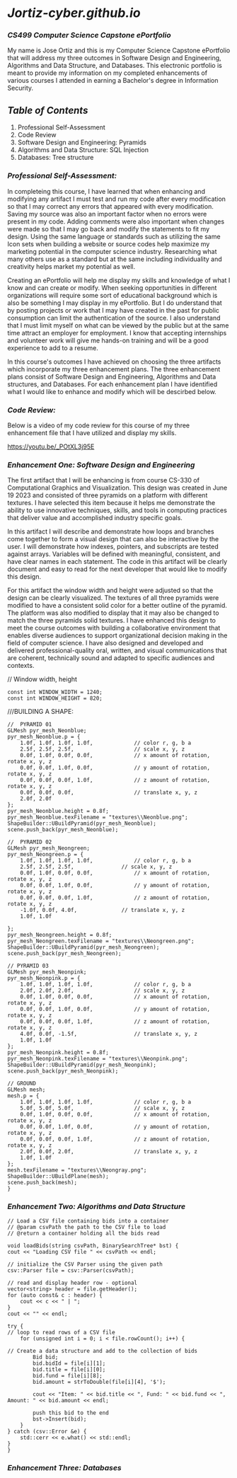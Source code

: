# *Jortiz-cyber.github.io*

### *CS499 Computer Science Capstone ePortfolio*

  My name is Jose Ortiz and this is my Computer Science Capstone ePortfolio that will address my three outcomes in Software Design and Engineering, Algorithms and Data Structure, and Databases. This electronic portfolio is meant to provide my information on my completed enhancements of various courses I attended in earning a Bachelor's degree in Information Security.

## *Table of Contents*
1. Professional Self-Assessment
2. Code Review
3. Software Design and Engineering: Pyramids
4. Algorithms and Data Structure: SQL Injection
5. Databases: Tree structure
   
### *Professional Self-Assessment:*

 In completeing this course, I have learned that when enhancing and modifying any artifact I must test and run my code after every modification so that I may correct any errors that appeared with every modification. Saving my source was also an important factor when no errors were present in my code. Adding comments were also important when changes were made so that I may go back and modify the statements to fit my design. Using the same language or standards such as utilizing the same Icon sets when building a website or source codes help maximize my marketing potential in the computer science industry. Researching what many others use as a standard but at the same including individuality and creativity helps market my potential as well. 

 Creating an ePortfolio will help me display my skills and knowledge of what I know and can create or modify. When seeking opportunities in different organizations will require some sort of educational background which is also be something I may display in my ePortfolio. But I do understand that by posting projects or work that I may have created in the past for public consumption can limit the authentication of the source. I also understand that I must limit myself on what can be viewed by the public but at the same time attract an employer for employment. I know that accepting internships and volunteer work will give me hands-on training and will be a good experience to add to a resume.
	
 In this course's outcomes I have achieved on choosing the three artifacts which incorporate my three enhancement plans. The three enhancement plans consist of Software Design and Engineering, Algorithms and Data structures, and Databases. For each enhancement plan I have identified what I would like to enhance and modify which will be descirbed below.

### *Code Review:*

 Below is a video of my code review for this course of my three enhancement file that I have utilized and display my skills.

 https://youtu.be/_POtXL3j95E

### *Enhancement One: Software Design and Engineering*

  The first artifact that I will be enhancing is from course CS-330 of Computational Graphics and Visualization. This design was created in June 19 2023 and consisted of three pyramids on a platform with different textures. I have selected this item because it helps me demonstrate the ability to use innovative techniques, skills, and tools in computing practices that deliver value and accomplished industry specific goals.

  In this artifact I will describe and demonstrate how loops and branches come together to form a visual design that can also be interactive by the user. I will demonstrate how indexes, pointers, and subscripts are tested against arrays. Variables will be defined with meaningful, consistent, and have clear names in each statement. The code in this artifact will be clearly document and easy to read for the next developer that would like to modify this design.

  For this artifact the window width and height were adjusted so that the design can be clearly visualized. The textures of all three pyramids were modified to have a consistent solid color for a better outline of the pyramid. The platform was also modified to display that it may also be changed to match the three pyramids solid textures. I have enhanced this design to meet the course outcomes with building a collaborative environment that enables diverse audiences to support organizational decision making in the field of computer science. I have also designed and developed and delivered professional-quality oral, written, and visual communications that are coherent, technically sound and adapted to specific audiences and contexts.  

// Window width, height
 
    const int WINDOW_WIDTH = 1240;
    const int WINDOW_HEIGHT = 820;


 ///BUILDING A SHAPE:
	
	//	PYRAMID 01
	GLMesh pyr_mesh_Neonblue;
	pyr_mesh_Neonblue.p = {
		1.0f, 1.0f, 1.0f, 1.0f,				// color r, g, b a
		2.5f, 2.5f, 2.5f,					// scale x, y, z
		0.0f, 1.0f, 0.0f, 0.0f,				// x amount of rotation, rotate x, y, z
		0.0f, 0.0f, 1.0f, 0.0f,				// y amount of rotation, rotate x, y, z
		0.0f, 0.0f, 0.0f, 1.0f,				// z amount of rotation, rotate x, y, z
		0.0f, 0.0f, 0.0f,					// translate x, y, z
		2.0f, 2.0f
	};
	pyr_mesh_Neonblue.height = 0.8f;
	pyr_mesh_Neonblue.texFilename = "textures\\Neonblue.png";
	ShapeBuilder::UBuildPyramid(pyr_mesh_Neonblue);
	scene.push_back(pyr_mesh_Neonblue);
 	
	//	PYRAMID 02
	GLMesh pyr_mesh_Neongreen;
	pyr_mesh_Neongreen.p = {
		1.0f, 1.0f, 1.0f, 1.0f,				// color r, g, b a
		2.5f, 2.5f, 2.5f,				// scale x, y, z
		0.0f, 1.0f, 0.0f, 0.0f,				// x amount of rotation, rotate x, y, z
		0.0f, 0.0f, 1.0f, 0.0f,				// y amount of rotation, rotate x, y, z
		0.0f, 0.0f, 0.0f, 1.0f,				// z amount of rotation, rotate x, y, z
		-1.0f, 0.0f, 4.0f,				// translate x, y, z
		1.0f, 1.0f

	};
	pyr_mesh_Neongreen.height = 0.8f;
	pyr_mesh_Neongreen.texFilename = "textures\\Neongreen.png";
	ShapeBuilder::UBuildPyramid(pyr_mesh_Neongreen);
	scene.push_back(pyr_mesh_Neongreen);

	// PYRAMID 03
	GLMesh pyr_mesh_Neonpink;
	pyr_mesh_Neonpink.p = {
		1.0f, 1.0f, 1.0f, 1.0f,				// color r, g, b a
		2.0f, 2.0f, 2.0f,					// scale x, y, z
		0.0f, 1.0f, 0.0f, 0.0f,				// x amount of rotation, rotate x, y, z
		0.0f, 0.0f, 1.0f, 0.0f,				// y amount of rotation, rotate x, y, z
		0.0f, 0.0f, 0.0f, 1.0f,				// z amount of rotation, rotate x, y, z
		4.0f, 0.0f, -1.5f,					// translate x, y, z
		1.0f, 1.0f
	};
	pyr_mesh_Neonpink.height = 0.8f;
	pyr_mesh_Neonpink.texFilename = "textures\\Neonpink.png";
	ShapeBuilder::UBuildPyramid(pyr_mesh_Neonpink);
	scene.push_back(pyr_mesh_Neonpink);

	// GROUND
	GLMesh mesh;
	mesh.p = {
		1.0f, 1.0f, 1.0f, 1.0f,				// color r, g, b a
		5.0f, 5.0f, 5.0f,					// scale x, y, z
		0.0f, 1.0f, 0.0f, 0.0f,				// x amount of rotation, rotate x, y, z
		0.0f, 0.0f, 1.0f, 0.0f,				// y amount of rotation, rotate x, y, z
		0.0f, 0.0f, 0.0f, 1.0f,				// z amount of rotation, rotate x, y, z
		2.0f, 0.0f, 2.0f,					// translate x, y, z
		1.0f, 1.0f
	};
	mesh.texFilename = "textures\\Neongray.png";
	ShapeBuilder::UBuildPlane(mesh);
	scene.push_back(mesh);
 	}

### *Enhancement Two: Algorithms and Data Structure*

   	// Load a CSV file containing bids into a container
   	// @param csvPath the path to the CSV file to load
   	// @return a container holding all the bids read
   
    void loadBids(string csvPath, BinarySearchTree* bst) {
    cout << "Loading CSV file " << csvPath << endl;

   	// initialize the CSV Parser using the given path
    csv::Parser file = csv::Parser(csvPath);

   	// read and display header row - optional
    vector<string> header = file.getHeader();
    for (auto const& c : header) {
        cout << c << " | ";
    }
    cout << "" << endl;

    try {
   	// loop to read rows of a CSV file
        for (unsigned int i = 0; i < file.rowCount(); i++) {

   	// Create a data structure and add to the collection of bids
            Bid bid;
            bid.bidId = file[i][1];
            bid.title = file[i][0];
            bid.fund = file[i][8];
            bid.amount = strToDouble(file[i][4], '$');

            cout << "Item: " << bid.title << ", Fund: " << bid.fund << ", Amount: " << bid.amount << endl;

            push this bid to the end
            bst->Insert(bid);
        }
    } catch (csv::Error &e) {
        std::cerr << e.what() << std::endl;
    }
	}
### *Enhancement Three: Databases*
